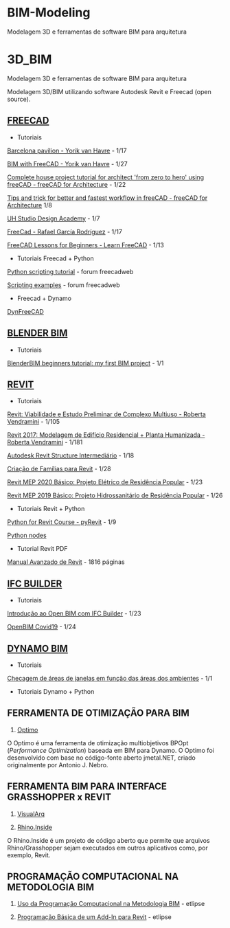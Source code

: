 # BIM-Modeling
Modelagem 3D e ferramentas de software BIM para arquitetura



# 3D_BIM

Modelagem 3D e ferramentas de software BIM para arquitetura

Modelagem 3D/BIM utilizando software Autodesk Revit e Freecad (open source).


## [FREECAD](https://www.freecadweb.org/)

- Tutoriais

[Barcelona pavilion - Yorik van Havre](https://www.youtube.com/playlist?list=PLmKdGVtV5VnuE5U75CEORkjlVK_nzQQUh) - 1/17

[BIM with FreeCAD - Yorik van Havre](https://www.youtube.com/playlist?list=PLmKdGVtV5Vnt2cj4IZIv9FM39QHaE1ZaU) - 1/27

[Complete house project tutorial for architect 'from zero to hero' using freeCAD - freeCAD for Architecture](https://www.youtube.com/watch?v=RcX0-IArnzo&list=PLwA6cJhCSx1M8BGm9eZ_hZFvz48u8YCFl) - 1/22

[Tips and trick for better and fastest workflow in freeCAD - freeCAD for Architecture](https://www.youtube.com/playlist?list=PLwA6cJhCSx1P1erikDHTa6C9t2CweQaz-) 1/8

[UH Studio Design Academy](https://www.youtube.com/watch?v=9EzxiwjKzTQ&list=PLJThqQUeIsPTw-SQeY595Kpz_xQeZxz4o) - 1/7

[FreeCad - Rafael García Rodríguez](PLvDOxR8gzkX_3LtuEKBIoNLFFgJK_AXkE) - 1/17

[FreeCAD Lessons for Beginners - Learn FreeCAD](https://www.youtube.com/playlist?list=PL6fZ68Cq3L8k0JhxnIVjZQN26cn9idJrj) - 1/13

- Tutoriais Freecad + Python

[Python scripting tutorial](https://www.freecadweb.org/wiki/index.php?title=Introduction_to_Python) - forum freecadweb

[Scripting examples](https://www.freecadweb.org/wiki/index.php?title=Scripting_examples) - forum freecadweb

- Freecad + Dynamo

[DynFreeCAD](https://github.com/infeeeee/DynFreeCAD)

## [BLENDER BIM](https://blenderbim.org/)

- Tutoriais

[BlenderBIM beginners tutorial: my first BIM project](https://blenderbim.org/blenderbim-tutorial.html) - 1/1


## [REVIT](https://www.autodesk.com/products/revit/overview)

- Tutoriais

[Revit: Viabilidade e Estudo Preliminar de Complexo Multiuso - Roberta Vendramini](https://www.youtube.com/playlist?list=PL9t0ZaF1phAV3UH9aZofSmkT5cDY24tPr) - 1/105

[Revit 2017: Modelagem de Edifício Residencial + Planta Humanizada - Roberta Vendramini](https://www.youtube.com/playlist?list=PL9t0ZaF1phAW-p-J4vXmFNjb2dXmeTz8P) - 1/181

[Autodesk Revit Structure Intermediário](https://engenhabim.com/curso/autodesk-revit-structure-2016/) - 1/18

[Criação de Famílias para Revit](https://engenhabim.com/curso/criacao-de-familias/) - 1/28

[Revit MEP 2020 Básico: Projeto Elétrico de Residência Popular](https://cursosconstruir.com.br/curso/revit-mep-basico-projeto-eletrico/) - 1/23

[Revit MEP 2019 Básico: Projeto Hidrossanitário de Residência Popular](https://cursosconstruir.com.br/curso/revit-mep-basico-projeto-hidrossanitario/) - 1/26


- Tutoriais Revit + Python

[Python for Revit Course - pyRevit](https://www.youtube.com/playlist?list=PLc_1PNcpnV5742XyF8z7xyL9OF8XJNYnv) - 1/9

[Python nodes](https://primer.dynamobim.org/10_Custom-Nodes/10-4_Python.html)

- Tutorial Revit PDF

[Manual Avanzado de Revit](https://www.espaciobim.com/recursos-gratis) - 1816 páginas

## [IFC BUILDER](http://ifc-builder.en.cype.com/)

- Tutoriais

[Introdução ao Open BIM com IFC Builder](https://www.udemy.com/course/openbim-ifcbuilder/) - 1/23

[OpenBIM Covid19](https://www.udemy.com/course/openbim-covid19/) - 1/24


## [DYNAMO BIM](https://dynamobim.org/)

- Tutoriais

[Checagem de áreas de janelas em função das áreas dos ambientes](https://knowledge.autodesk.com/pt-br/support/revit-products/learn-explore/caas/simplecontent/content/checagem-de--C3-A1reas-de-janelas-em-fun-C3-A7-C3-A3o-das--C3-A1reas-dos-ambientes-com-o-dynamo.html?fbclid=IwAR1c1EpfLA6GxJtN79P4g3Zce-IS6kIgiT26VwYQFp_XVRPGTFYUr7M_42w) - 1/1

- Tutoriais Dynamo + Python

## FERRAMENTA DE OTIMIZAÇÃO PARA BIM

1. [Optimo](https://github.com/renatogcruz/Evolutionary-computing/tree/master/optimo_optimization_revit)

O Optimo é uma ferramenta de otimização multiobjetivos BPOpt (*Performance Optimization*) baseada em BIM para Dynamo. O Optimo foi desenvolvido com base no código-fonte aberto jmetal.NET, criado originalmente por Antonio J. Nebro.

## FERRAMENTA BIM PARA INTERFACE GRASSHOPPER x REVIT

1. [VisualArq](https://www.visualarq.com/es/download/)

2. [Rhino.Inside](https://www.rhino3d.com/inside)

O Rhino.Inside é um projeto de código aberto que permite que arquivos Rhino/Grasshopper sejam executados em outros aplicativos como, por exemplo, Revit.

## PROGRAMAÇÃO COMPUTACIONAL NA METODOLOGIA BIM

1. [Uso da Programação Computacional na Metodologia BIM](https://www.etlipse.com/downloads) - etlipse

2. [Programação Básica de um Add-In para Revit](https://www.etlipse.com/downloads) - etlipse



